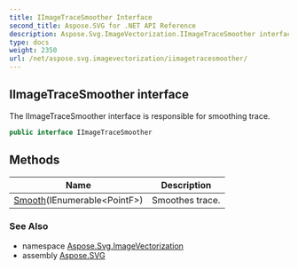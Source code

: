 ```yaml
---
title: IImageTraceSmoother Interface
second_title: Aspose.SVG for .NET API Reference
description: Aspose.Svg.ImageVectorization.IImageTraceSmoother interface. The IImageTraceSmoother interface is responsible for smoothing trace
type: docs
weight: 2350
url: /net/aspose.svg.imagevectorization/iimagetracesmoother/
---
```

## IImageTraceSmoother interface

The IImageTraceSmoother interface is responsible for smoothing trace.

```csharp
public interface IImageTraceSmoother
```

## Methods

| Name | Description |
| --- | --- |
| [Smooth](../../aspose.svg.imagevectorization/iimagetracesmoother/smooth/)(IEnumerable&lt;PointF&gt;) | Smoothes trace. |

### See Also

* namespace [Aspose.Svg.ImageVectorization](../../aspose.svg.imagevectorization/)
* assembly [Aspose.SVG](../../)
